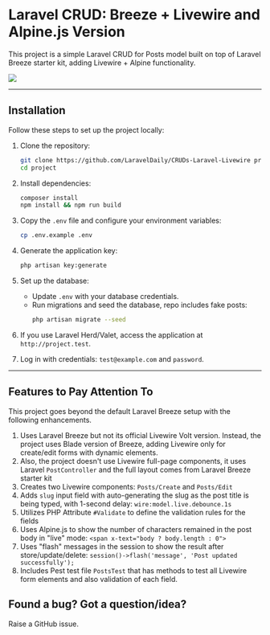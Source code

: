 # Laravel CRUD: Breeze + Livewire and Alpine.js Version

This project is a simple Laravel CRUD for Posts model built on top of Laravel Breeze starter kit, adding Livewire + Alpine functionality.

![](https://laraveldaily.com/uploads/2024/12/crud-livewire-post-form.png)

---

## Installation

Follow these steps to set up the project locally:

1. Clone the repository:
   ```bash
   git clone https://github.com/LaravelDaily/CRUDs-Laravel-Livewire project
   cd project
   ```

2. Install dependencies:
   ```bash
   composer install
   npm install && npm run build
   ```

3. Copy the `.env` file and configure your environment variables:
   ```bash
   cp .env.example .env
   ```

4. Generate the application key:
   ```bash
   php artisan key:generate
   ```

5. Set up the database:
    - Update `.env` with your database credentials.
    - Run migrations and seed the database, repo includes fake posts:
      ```bash
      php artisan migrate --seed
      ```

6. If you use Laravel Herd/Valet, access the application at `http://project.test`.

7. Log in with credentials: `test@example.com` and `password`.

---

## Features to Pay Attention To

This project goes beyond the default Laravel Breeze setup with the following enhancements.

1. Uses Laravel Breeze but not its official Livewire Volt version. Instead, the project uses Blade version of Breeze, adding Livewire only for create/edit forms with dynamic elements.
2. Also, the project doesn't use Livewire full-page components, it uses Laravel `PostController` and the full layout comes from Laravel Breeze starter kit
3. Creates two Livewire components: `Posts/Create` and `Posts/Edit`
4. Adds `slug` input field with auto-generating the slug as the post title is being typed, with 1-second delay: `wire:model.live.debounce.1s`
5. Utilizes PHP Attribute `#Validate` to define the validation rules for the fields
6. Uses Alpine.js to show the number of characters remained in the post body in "live" mode: `<span x-text="body ? body.length : 0">`
7. Uses "flash" messages in the session to show the result after store/update/delete: `session()->flash('message', 'Post updated successfully');`
8. Includes Pest test file `PostsTest` that has methods to test all Livewire form elements and also validation of each field.

## Found a bug? Got a question/idea?

Raise a GitHub issue. 
